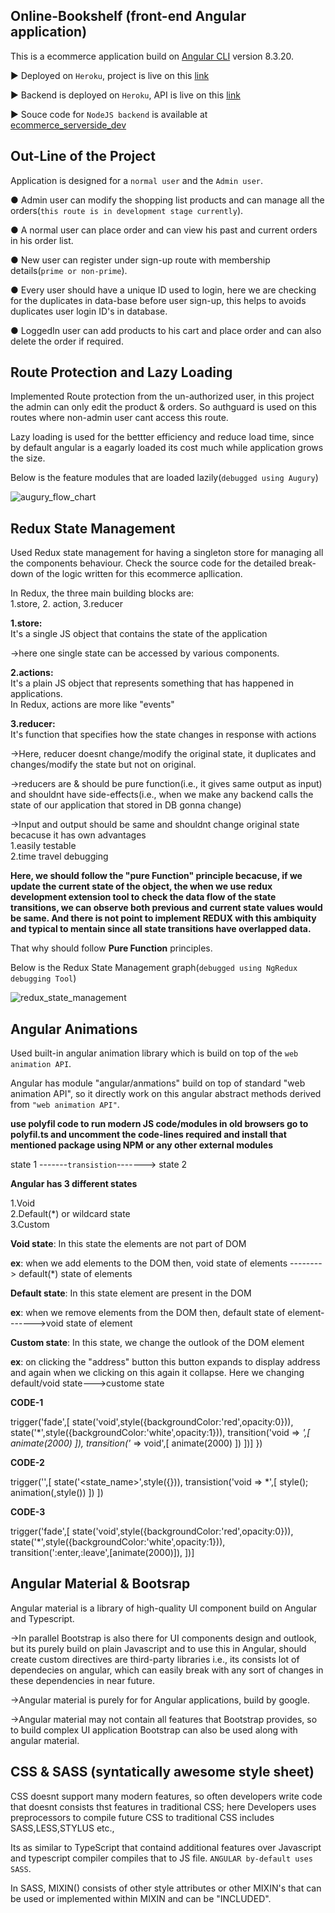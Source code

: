 ## Online-Bookshelf (front-end Angular application)

This is a ecommerce application build on [Angular CLI](https://github.com/angular/angular-cli) version 8.3.20.  

▶ Deployed on `Heroku`, project is live on this [link](https://online-bookshelf.herokuapp.com/)  

▶ Backend is deployed on `Heroku`, API is live on this [link](https://online-book-shelf.herokuapp.com/)  

▶ Souce code for `NodeJS backend` is available at [ecommerce_serverside_dev](https://github.com/rajachinth/ecommerce_serverside_dev)  

## Out-Line of the Project
Application is designed for a `normal user` and the `Admin user`.  

● Admin user can modify the shopping list products and can manage all the orders(`this route is in development stage currently`).  

● A normal user can place order and can view his past and current orders in his order list.  

● New user can register under sign-up route with membership details(`prime or non-prime`).  

● Every user should have a unique ID used to login, here we are checking for the duplicates in data-base before user sign-up, this helps to avoids duplicates user login ID's in database.  

● LoggedIn user can add products to his cart and place order and can also delete the order if required.  

## Route Protection and Lazy Loading 
 
Implemented Route protection from the un-authorized user, in this project the admin can only edit the product & orders. So authguard is used on this routes where non-admin user cant access this route.

Lazy loading is used for the bettter efficiency and reduce load time, since by default angular is a eagarly loaded its cost much while application grows the size.

Below is the feature modules that are loaded lazily(`debugged using Augury`)  

![augury_flow_chart](readme_images/application_routing_flow.png)

## Redux State Management

Used Redux state management for having a singleton store for managing all the components behaviour. Check the source code for the detailed break-down of the logic written for this ecommerce apllication.  

In Redux, the three main building blocks are:  
1.store, 2. action, 3.reducer  

 **1.store:**  
 It's a single JS object that contains the state of the application  
 
 ->here one single state can be accessed by various components.  
    
 **2.actions:**  
    It's a plain JS object that represents something that has happened in applications.  
    In Redux, actions are more like "events"  

 **3.reducer:**  
 It's function that specifies how the state changes in response with actions  
 
 ->Here, reducer doesnt change/modify the original state, it duplicates and changes/modify 
 the state but not on original.  
 
 ->reducers are & should be pure function(i.e., it gives same output as input) and shouldnt 
 have side-effects(i.e., when we make any backend calls the state of our application that 
 stored in DB gonna change)  

 ->Input and output should be same and shouldnt change original state becacuse it has own advantages  
        1.easily testable  
        2.time travel debugging  
        
**Here, we should follow the "pure Function" principle becacuse,
  if we update the current state of the object, the when we use redux development extension
  tool to check the data flow of the state transitions, we can observe both previous and current
  state values would be same. And there is not point to implement REDUX with this ambiquity and 
  typical to mentain since all state transitions have overlapped data.**  
  
  That why should follow **Pure Function** principles.  
  
Below is the Redux State Management graph(`debugged using NgRedux debugging Tool`)  

![redux_state_management](readme_images/application_redux_state_management.png)

## Angular Animations

Used built-in angular animation library which is build on top of the `web animation API`.  

Angular has module "angular/anmations" build on top of standard "web animation API", so it directly work on
this angular abstract methods derived from `"web animation API"`.  

**use polyfil code to run modern JS code/modules in old browsers
         go to polyfil.ts and uncomment the code-lines required and install 
         that mentioned package using NPM or any other external modules**

state 1 -------`transistion`-------> state 2  

**Angular has 3 different states**  

1.Void  
2.Default(*) or wildcard state  
3.Custom  

**Void state**: In this state the elements are not part of DOM  

   **ex**: when we add elements to the DOM then, void state of elements --------> default(*) state of elements  
    
**Default state**: In this state element are present in the DOM   

   **ex**: when we remove elements from the DOM then, default state of element------->void state of element  
    
**Custom state**: In this state, we change the outlook of the DOM element  

   **ex**: on clicking the "address" button this button expands to display address and again when we clicking
    on this again it collapse. Here we changing default/void state--->custome state  
    
**CODE-1**   

 trigger('fade',[
      state('void',style({backgroundColor:'red',opacity:0})),
      state('*',style({backgroundColor:'white',opacity:1})),
      transition('void => *',[
      animate(2000)
    ]),
    transition('* => void',[
      animate(2000) 
    ])
  ])]
})  

**CODE-2**  

trigger('<triggername>',[
    state('<state_name>',style({<styles>})),
    transistion('void => *',[
        style();
        animation(<animation duration>,style())
    ])
])  

**CODE-3**  

 trigger('fade',[
      state('void',style({backgroundColor:'red',opacity:0})),
      state('*',style({backgroundColor:'white',opacity:1})),
      transition(':enter,:leave',[animate(2000)]),
])]  
  
## Angular Material & Bootsrap

Angular material is a library of high-quality UI component build on Angular and Typescript.  

->In parallel Bootstrap is also there for UI components design and outlook, but its purely build on plain 
Javascript and to use this in Angular, should create custom directives are third-party libraries
i.e., its consists lot of dependecies on angular, which can easily break with any sort of changes in 
these dependencies in near future.  

->Angular material is purely for for Angular applications, build by google.  

->Angular material may not contain all features that Bootstrap provides, so to build complex UI 
application Bootstrap can also be used along with angular material.  

## CSS & SASS (syntatically awesome style sheet)  

CSS doesnt support many modern features, so often developers write code that doesnt consists
thst features in traditional CSS; here Developers uses preprocessors to compile future CSS to
traditional CSS includes SASS,LESS,STYLUS etc.,   

Its as similar to TypeScript that containd additional features over Javascript and typescript compiler
compiles that to JS file. `ANGULAR by-default uses SASS`.  

In SASS, MIXIN() consists of other style attributes or other MIXIN's that can be 
used or implemented within MIXIN and can be "INCLUDED".  

## 
  
